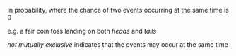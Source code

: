 In probability, where the chance of two events occurring at the same time is 0

e.g. a fair coin toss landing on both _heads_ and _tails_

_not mutually exclusive_ indicates that the events may occur at the same time
